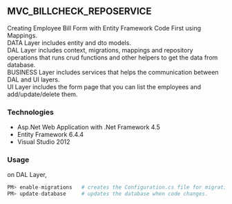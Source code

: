 ## MVC_BILLCHECK_REPOSERVICE

Creating Employee Bill Form with Entity Framework Code First using Mappings.  
DATA Layer includes entity and dto models.  
DAL Layer includes  context, migrations, mappings and repository operations that runs crud functions and other helpers to get the data from database.  
BUSINESS Layer includes services that helps the communication between DAL and UI layers.  
UI Layer includes the form page that you can list the employees and add/update/delete them.

### Technologies  

+ Asp.Net Web Application with .Net Framework 4.5 
+ Entity Framework 6.4.4
+ Visual Studio 2012

### Usage

on DAL Layer,

```python
PM> enable-migrations	# creates the Configuration.cs file for migrations.
PM> update-database 	# updates the database when code changes.
```
